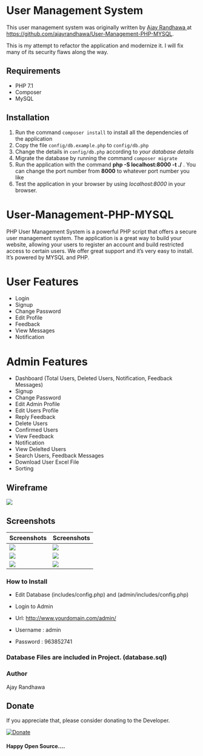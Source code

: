 # User Management System 

This user management system was originally written by [Ajay Randhawa
](https://github.com/ajayrandhawa/) at https://github.com/ajayrandhawa/User-Management-PHP-MYSQL.

This is my attempt to refactor the application and modernize it. I will fix many of its security flaws along the way.

## Requirements

- PHP 7.1
- Composer
- MySQL

## Installation

1. Run the command `composer install` to install all the dependencies of the application
2. Copy the file `config/db.example.php` to `config/db.php`
3. Change the details in `config/db.php` according to *your database details*
4. Migrate the database by running the command `composer migrate` 
5. Run the application with the command **php -S localhost:8000 -t ./** . You can change 
the port number from **8000** to whatever port number you like
6. Test the application in your browser by using *localhost:8000* in your browser. 

# User-Management-PHP-MYSQL

PHP User Management System is a powerful PHP script that offers a secure user management system. The application is a great way to build your website, allowing your users to register an account and build restricted access to certain users. We offer great support and it’s very easy to install. It’s powered by MYSQL and PHP.

# User Features

* Login
* Signup
* Change Password
* Edit Profile
* Feedback
* View Messages
* Notification

# Admin Features

* Dashboard (Total Users, Deleted Users, Notification, Feedback Messages)
* Signup
* Change Password
* Edit Admin Profile
* Edit Users Profile
* Reply Feedback
* Delete Users
* Confirmed Users
* View Feedback
* Notification
* View Delelted Users
* Search Users, Feedback Messages
* Download User Excel File 
* Sorting 

## Wireframe

 <img src="/Sc/wireframe.png">

## Screenshots

| Screenshots  | Screenshots |
| ------------- | ------------- |
| <img src="/Sc/1.PNG"> | <img src="/Sc/2.PNG"> |
| <img src="/Sc/3.PNG"> | <img src="/Sc/4.PNG"> |
| <img src="/Sc/5.PNG"> | <img src="/Sc/6.PNG"> |

### How to Install

* Edit Database (includes/config.php) and (admin/includes/config.php)

* Login to Admin
* Url: http://www.yourdomain.com/admin/
* Username : admin
* Password : 963852741

### Database Files are included in Project. (database.sql)

### Author

Ajay Randhawa

 ## Donate
If you appreciate that, please consider donating to the Developer.

[![Donate](https://cdn.pbrd.co/images/HyQFKkP.png)](https://www.paypal.me/ajayrandhawa) 

#### Happy Open Source....


